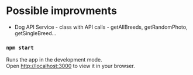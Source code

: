 # Possible improvments

- Dog API Service - class with API calls - getAllBreeds, getRandomPhoto, getSingleBreed...

### `npm start`

Runs the app in the development mode.\
Open [http://localhost:3000](http://localhost:3000) to view it in your browser.
